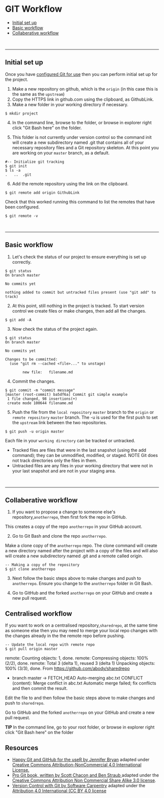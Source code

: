 # GIT Workflow


+ [Initial set up](#initializing-your-repository-set-up)
+ [Basic workflow](#basic-workflow)
+ [Collaberative workflow](#collaberative-workflow)


<br><hr>


## Initial set up

Once you have [configured Git for use](http://swcarpentry.github.io/git-novice/02-setup/index.html) then you can perform initial set up for the project.

1. Make a new repository on github, which is the `origin` (in this case this is the same as the `upstream`)  
2. Copy the HTTPS link in github.com using the clipboard, as GithubLink.
3. Make a new folder in your working directory if necessary.

```
$ mkdir project
```

4. In the command line, browse to the folder, or browse in explorer right click "Git Bash here" on the folder.

5. This folder is not currently under version control so the command init will create  a new subdirectory named .git that contains all of your necessary repository files and a Git repository skeleton. At this point you are working on your `master` branch, as a default.

```
#-- Initialize git tracking
$ git init
$ ls -a
.	..	.git
```
6. Add the remote repository using the link on the clipboard.

```
$ git remote add origin GithubLink
```

Check that this worked running this command to list the remotes that have been configured.

```
$ git remote -v
```

<br><hr>


## Basic workflow

1. Let's check the status of our project to ensure everything is set up correctly.

```
$ git status
On branch master

No commits yet

nothing added to commit but untracked files present (use "git add" to track)

```

2. At this point, still nothing in the project is tracked. To start version control we create files or make changes, then add all the changes.

```
$ git add -A
```

3. Now check the status of the project again.

```
$ git status
On branch master

No commits yet

Changes to be committed:
  (use "git rm --cached <file>..." to unstage)

        new file:   filename.md
```

4. Commit the changes.


```
$ git commit -m "commit message"
[master (root-commit) ba5df6a] Commit git simple example
 1 file changed, 98 insertions(+)
 create mode 100644 filename.md
```

5. Push the file from the `local repository` `master` branch to the `origin` or `remote repository` `master` branch. The -u is used for the first push to set the `upstream` link between the two repositories.

```
$ git push -u origin master
```

Each file in your `working directory` can be tracked or untracked.
- Tracked files are files that were in the last snapshot (using the add command); they can be unmodified, modified, or staged.  NOTE Git does not track directories only the files in them.
- Untracked files are any files in your working directory that were not in your last snapshot and are not in your staging area.


<br><hr>

## Collaberative workflow

1. If you want to propose a change to someone else's repository,`anotherrepo`, then first fork the repo in GitHub.

This creates a copy of the repo `anotherrepo` in your GitHub account.

2. Go to Git Bash and clone the repo `anotherrepo`.

Make a clone copy of the `anotherrepo` repo. The clone command will create a new directory named after the project with a copy of the files and will also will create  a new subdirectory named .git and a remote called origin.

```
-- Making a copy of the repository
$ git clone anotherrepo
```

3. Next follow the basic steps above to make changes and push to `anotherrepo`. Ensure you change to the `anotherrepo` folder in Git Bash.

4. Go to GitHub and the forked `anotherrepo` on your GitHub and create a new pull request.

## Centralised workflow

If you want to work on a centralised repository,`sharedrepo`, at the same time as someone else then you may need to merge your local repo changes with the changes already in the the remote repo before pushing.

```
-- Update the local repo with remote repo
$ git pull origin master
```

remote: Counting objects: 1, done.
remote: Compressing objects: 100% (2/2), done.
remote: Total 3 (delta 1), reused 3 (delta 1)
Unpacking objects: 100% (3/3), done.
From https://github.com/abody/sharedrepo
 * branch            master     -> FETCH_HEAD
Auto-merging abc.txt
CONFLICT (content): Merge conflict in abc.txt
Automatic merge failed; fix conflicts and then commit the result.

Edit the file to and then follow the basic steps above to make changes and push to `sharedrepo`.

Go to GitHub and the forked `anotherrepo` on your GitHub and create a new pull request.

**TIP** In the command line, go to your root folder, or browse in explorer right click "Git Bash here" on the folder

## Resources

+ [Happy Git and GitHub for the useR by Jennifer Bryan](http://happygitwithr.com/rmd-test-drive.html) adapted under  [Creative Commons Attribution-NonCommercial 4.0 International License.](https://creativecommons.org/licenses/by/4.0/)
+ [Pro Git book, written by Scott Chacon and Ben Straub ](https://git-scm.com/book/en/v2) adapted under the [Creative Commons Attribution Non Commercial Share Alike 3.0 license](https://creativecommons.org/licenses/by/3.0/).
+ [Version Control with Git by Software Carpentry](http://swcarpentry.github.io/git-novice/) adapted under the [Attribution 4.0 International (CC BY 4.0 license](https://creativecommons.org/licenses/by/4.0/)
